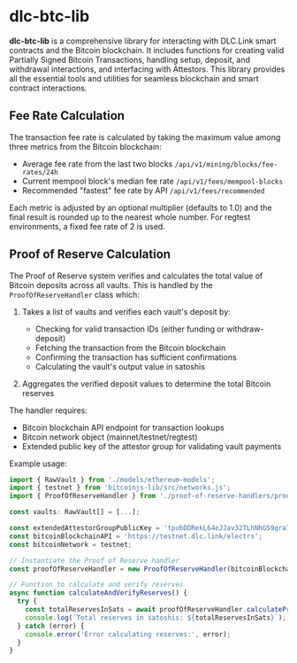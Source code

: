 # dlc-btc-lib

**dlc-btc-lib** is a comprehensive library for interacting with DLC.Link smart contracts and the Bitcoin blockchain. It includes functions for creating valid Partially Signed Bitcoin Transactions, handling setup, deposit, and withdrawal interactions, and interfacing with Attestors. This library provides all the essential tools and utilities for seamless blockchain and smart contract interactions.

## Fee Rate Calculation

The transaction fee rate is calculated by taking the maximum value among three metrics from the Bitcoin blockchain:

- Average fee rate from the last two blocks `/api/v1/mining/blocks/fee-rates/24h`
- Current mempool block's median fee rate `/api/v1/fees/mempool-blocks`
- Recommended "fastest" fee rate by API `/api/v1/fees/recommended`

Each metric is adjusted by an optional multiplier (defaults to 1.0) and the final result is rounded up to the nearest whole number. For regtest environments, a fixed fee rate of 2 is used.

## Proof of Reserve Calculation

The Proof of Reserve system verifies and calculates the total value of Bitcoin deposits across all vaults. This is handled by the `ProofOfReserveHandler` class which:

1. Takes a list of vaults and verifies each vault's deposit by:

   - Checking for valid transaction IDs (either funding or withdraw-deposit)
   - Fetching the transaction from the Bitcoin blockchain
   - Confirming the transaction has sufficient confirmations
   - Calculating the vault's output value in satoshis

2. Aggregates the verified deposit values to determine the total Bitcoin reserves

The handler requires:

- Bitcoin blockchain API endpoint for transaction lookups
- Bitcoin network object (mainnet/testnet/regtest)
- Extended public key of the attestor group for validating vault payments

Example usage:

```typescript
import { RawVault } from './models/ethereum-models';
import { testnet } from 'bitcoinjs-lib/src/networks.js';
import { ProofOfReserveHandler } from './proof-of-reserve-handlers/proof-of-reserve-handler';

const vaults: RawVault[] = [...];

const extendedAttestorGroupPublicKey = 'tpubDDRekL64eJJav32TLhNhG59qra7wAMaei8YMGXNiJE8ksdYrKgvaFM1XG6JrSt31W97XryScrX37RUEujjZT4qScNf8Zu1JxWj4VYkwz4rU';
const bitcoinBlockchainAPI = 'https://testnet.dlc.link/electrs';
const bitcoinNetwork = testnet;

// Instantiate the Proof of Reserve handler
const proofOfReserveHandler = new ProofOfReserveHandler(bitcoinBlockchainAPI, bitcoinNetwork, extendedAttestorGroupPublicKey);

// Function to calculate and verify reserves
async function calculateAndVerifyReserves() {
  try {
    const totalReservesInSats = await proofOfReserveHandler.calculateProofOfReserve(vaults);
    console.log(`Total reserves in satoshis: ${totalReservesInSats}`);
  } catch (error) {
    console.error('Error calculating reserves:', error);
  }
}
```

